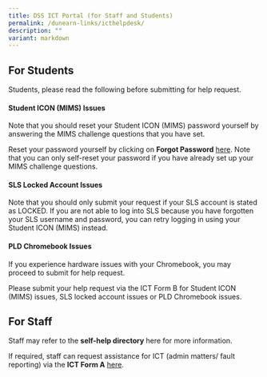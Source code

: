 ```yaml
---
title: DSS ICT Portal (for Staff and Students)
permalink: /dunearn-links/icthelpdesk/
description: ""
variant: markdown
---
```

## For Students
Students, please read the following before submitting for help request. 

#### **Student ICON (MIMS) Issues**

Note that you should reset your Student ICON (MIMS) password yourself by answering the MIMS challenge questions that you have set. 

Reset your password yourself by clicking on **Forgot Password** [here](https://idp.mims.moe.gov.sg/nidp//app/login). Note that you can only self-reset your password if you have already set up your MIMS challenge questions.

#### **SLS Locked Account Issues**

Note that you should only submit your request if your SLS account is stated as LOCKED. If you are not able to log into SLS because you have forgotten your SLS username and password, you can retry logging in using your Student ICON (MIMS) instead. 

#### **PLD Chromebook Issues**

If you experience hardware issues with your Chromebook, you may proceed to submit for help request.

Please submit your help request via the ICT Form B for Student ICON (MIMS) issues, SLS locked account issues or PLD Chromebook issues. 

## For Staff

Staff may refer to the **self-help directory** here for more information. 

If required, staff can request assistance for ICT (admin matters/ fault reporting) via the **ICT Form A** [here](https://forms.moe.edu.sg/forms/Jb1xwv). 